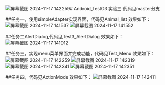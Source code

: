 ![屏幕截图 2024-11-17 142259](https://github.com/user-attachments/assets/d4b2d265-3556-44e2-91fa-871bc347d774)# Android_Test03
实验三
代码见master分支

##任务一，使用simpleAdapter实现界面，代码见Animal_list
效果如下：
![屏幕截图 2024-11-17 141537](https://github.com/user-attachments/assets/9aac1290-5f2c-4420-9911-be1ab86eb9ef)
![屏幕截图 2024-11-17 141552](https://github.com/user-attachments/assets/469d3d24-7b70-4a75-ba6a-1beb11cd135f)

##任务二AlertDialog,代码见Test3_AlertDialog
效果如下：
![屏幕截图 2024-11-17 141912](https://github.com/user-attachments/assets/5b9988ab-d4d8-4822-b484-fcb310ce86b4)

##任务三，实现menu菜单界面并完成功能，代码见Test_Menu
效果如下：
![屏幕截图 2024-11-17 142259](https://github.com/user-attachments/assets/8ee22b0c-f18d-4c3e-9dac-191c342ab07a)
![屏幕截图 2024-11-17 142319](https://github.com/user-attachments/assets/1d3c3dbe-4096-4196-af4d-617dfe304804)
![屏幕截图 2024-11-17 142341](https://github.com/user-attachments/assets/c182c241-463d-4dbe-a533-fe82137e2261)
![屏幕截图 2024-11-17 142351](https://github.com/user-attachments/assets/6375486c-e57f-4622-9fb5-a3c5f37834ab)

##任务四，代码见ActionMode
效果如下：
![屏幕截图 2024-11-17 142411](https://github.com/user-attachments/assets/9947762e-25ee-434a-b482-bb86c23163cb)
